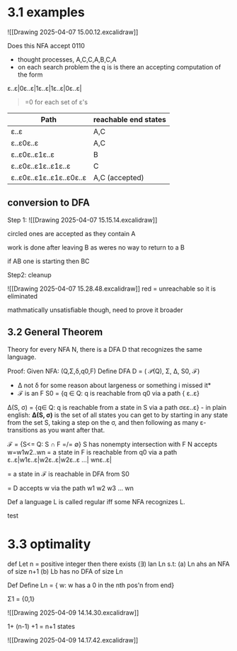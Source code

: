 
# 3.1  examples 
![[Drawing 2025-04-07 15.00.12.excalidraw]]

Does this NFA accept 0110
- thought processes, A,C,C,A,B,C,A
- on each search problem the q is is there an accepting computation of the form 

ε..ε|0ε..ε|1ε..ε|1ε..ε|0ε..ε|
>=0  for each set of ε's 

| Path                     | reachable end states |
| ------------------------ | -------------------- |
| ε..ε                     | A,C                  |
| ε..ε0ε..ε                | A,C                  |
| ε..ε0ε..ε1ε..ε           | B                    |
| ε..ε0ε..ε1ε..ε1ε..ε      | C                    |
| ε..ε0ε..ε1ε..ε1ε..ε0ε..ε | A,C (accepted)       |
## conversion to DFA
Step 1:
![[Drawing 2025-04-07 15.15.14.excalidraw]]

circled ones are accepted as they contain A

work is done after leaving B as weres no way to return to a B 

if AB one is starting then BC 

Step2: cleanup

![[Drawing 2025-04-07 15.28.48.excalidraw]]
red = unreachable so it is eliminated 

mathmatically unsatisfiable though, need to prove it broader

## 3.2 General Theorem

Theory for every NFA N, there is a DFA D  that recognizes the same language.

Proof: 
	Given NFA: 
	(Q,Σ,δ,q0,F)
Define DFA 
	D = ( 𝒫(Q), Σ, Δ, S0, ℱ) 
- Δ not δ for some reason about largeness or something i missed it*
- ℱ is an F
S0 = {q ∈ Q: q is reachable from q0 via a path { ε..ε}

Δ(S, σ) = {q∈ Q: q is reachable from a state in S via a path σεε..ε}
	- in plain english:  **Δ(S, σ)** is the set of all states you can get to by starting in any state from the set S, taking a step on the  σ, and then following as many ε-transitions as you want after that.

ℱ = {S<= Q: S **∩** F =/= ∅}
	 S has nonempty intersection with F 
N accepts w=w1w2..wn
= a state in F is reachable from q0 via a path ε..ε|w1ε..ε|w2ε..ε|w2ε..ε ...| wnε..ε|

= a state in ℱ is reachable in DFA from S0 

= D accepts w via the path w1 w2 w3 ... wn 


Def a language L is called regular iff some NFA recognizes L. 

test


# 3.3  optimality
def Let n = positive integer then there exists (∃) lan Ln s.t: 
	(a) Ln ahs an NFA of size n+1 
	(b) Lb has no DFA of size Ln

Def Define Ln = { w: w has a 0 in the nth pos'n from end}

Σ1 = {0,1}

![[Drawing 2025-04-09 14.14.30.excalidraw]]

1+ (n-1) +1 = n+1 states 

![[Drawing 2025-04-09 14.17.42.excalidraw]]



